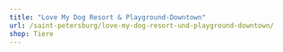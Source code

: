 ```yaml
---
title: "Love My Dog Resort & Playground-Downtown"
url: /saint-petersburg/love-my-dog-resort-und-playground-downtown/
shop: Tiere
---
```

